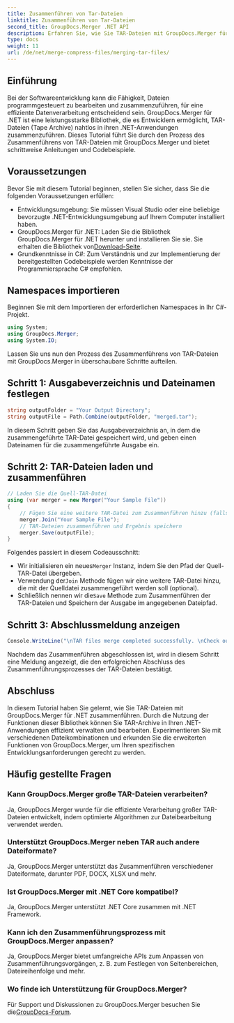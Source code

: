```yaml
---
title: Zusammenführen von Tar-Dateien
linktitle: Zusammenführen von Tar-Dateien
second_title: GroupDocs.Merger .NET API
description: Erfahren Sie, wie Sie TAR-Dateien mit GroupDocs.Merger für .NET programmgesteuert zusammenführen. Folgen Sie unserer Schritt-für-Schritt-Anleitung, um TAR-Archive effizient zu handhaben.
type: docs
weight: 11
url: /de/net/merge-compress-files/merging-tar-files/
---
```

## Einführung
Bei der Softwareentwicklung kann die Fähigkeit, Dateien programmgesteuert zu bearbeiten und zusammenzuführen, für eine effiziente Datenverarbeitung entscheidend sein. GroupDocs.Merger für .NET ist eine leistungsstarke Bibliothek, die es Entwicklern ermöglicht, TAR-Dateien (Tape Archive) nahtlos in ihren .NET-Anwendungen zusammenzuführen. Dieses Tutorial führt Sie durch den Prozess des Zusammenführens von TAR-Dateien mit GroupDocs.Merger und bietet schrittweise Anleitungen und Codebeispiele.
## Voraussetzungen
Bevor Sie mit diesem Tutorial beginnen, stellen Sie sicher, dass Sie die folgenden Voraussetzungen erfüllen:
- Entwicklungsumgebung: Sie müssen Visual Studio oder eine beliebige bevorzugte .NET-Entwicklungsumgebung auf Ihrem Computer installiert haben.
-  GroupDocs.Merger für .NET: Laden Sie die Bibliothek GroupDocs.Merger für .NET herunter und installieren Sie sie. Sie erhalten die Bibliothek von[Download-Seite](https://releases.groupdocs.com/merger/net/).
- Grundkenntnisse in C#: Zum Verständnis und zur Implementierung der bereitgestellten Codebeispiele werden Kenntnisse der Programmiersprache C# empfohlen.

## Namespaces importieren
Beginnen Sie mit dem Importieren der erforderlichen Namespaces in Ihr C#-Projekt.

```csharp
using System; 
using GroupDocs.Merger;
using System.IO;
```

Lassen Sie uns nun den Prozess des Zusammenführens von TAR-Dateien mit GroupDocs.Merger in überschaubare Schritte aufteilen.
## Schritt 1: Ausgabeverzeichnis und Dateinamen festlegen
```csharp
string outputFolder = "Your Output Directory";
string outputFile = Path.Combine(outputFolder, "merged.tar");
```
In diesem Schritt geben Sie das Ausgabeverzeichnis an, in dem die zusammengeführte TAR-Datei gespeichert wird, und geben einen Dateinamen für die zusammengeführte Ausgabe ein.
## Schritt 2: TAR-Dateien laden und zusammenführen
```csharp
// Laden Sie die Quell-TAR-Datei
using (var merger = new Merger("Your Sample File"))
{
    // Fügen Sie eine weitere TAR-Datei zum Zusammenführen hinzu (falls erforderlich)
    merger.Join("Your Sample File");
    // TAR-Dateien zusammenführen und Ergebnis speichern
    merger.Save(outputFile);
}
```
Folgendes passiert in diesem Codeausschnitt:
-  Wir initialisieren ein neues`Merger` Instanz, indem Sie den Pfad der Quell-TAR-Datei übergeben.
-  Verwendung der`Join` Methode fügen wir eine weitere TAR-Datei hinzu, die mit der Quelldatei zusammengeführt werden soll (optional).
-  Schließlich nennen wir die`Save` Methode zum Zusammenführen der TAR-Dateien und Speichern der Ausgabe im angegebenen Dateipfad.
## Schritt 3: Abschlussmeldung anzeigen
```csharp
Console.WriteLine("\nTAR files merge completed successfully. \nCheck output in {0}", outputFolder);
```
Nachdem das Zusammenführen abgeschlossen ist, wird in diesem Schritt eine Meldung angezeigt, die den erfolgreichen Abschluss des Zusammenführungsprozesses der TAR-Dateien bestätigt.

## Abschluss
In diesem Tutorial haben Sie gelernt, wie Sie TAR-Dateien mit GroupDocs.Merger für .NET zusammenführen. Durch die Nutzung der Funktionen dieser Bibliothek können Sie TAR-Archive in Ihren .NET-Anwendungen effizient verwalten und bearbeiten. Experimentieren Sie mit verschiedenen Dateikombinationen und erkunden Sie die erweiterten Funktionen von GroupDocs.Merger, um Ihren spezifischen Entwicklungsanforderungen gerecht zu werden.

## Häufig gestellte Fragen
### Kann GroupDocs.Merger große TAR-Dateien verarbeiten?
Ja, GroupDocs.Merger wurde für die effiziente Verarbeitung großer TAR-Dateien entwickelt, indem optimierte Algorithmen zur Dateibearbeitung verwendet werden.
### Unterstützt GroupDocs.Merger neben TAR auch andere Dateiformate?
Ja, GroupDocs.Merger unterstützt das Zusammenführen verschiedener Dateiformate, darunter PDF, DOCX, XLSX und mehr.
### Ist GroupDocs.Merger mit .NET Core kompatibel?
Ja, GroupDocs.Merger unterstützt .NET Core zusammen mit .NET Framework.
### Kann ich den Zusammenführungsprozess mit GroupDocs.Merger anpassen?
Ja, GroupDocs.Merger bietet umfangreiche APIs zum Anpassen von Zusammenführungsvorgängen, z. B. zum Festlegen von Seitenbereichen, Dateireihenfolge und mehr.
### Wo finde ich Unterstützung für GroupDocs.Merger?
 Für Support und Diskussionen zu GroupDocs.Merger besuchen Sie die[GroupDocs-Forum](https://forum.groupdocs.com/c/merger/32).